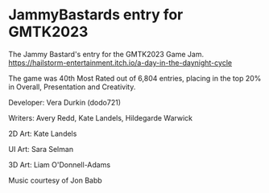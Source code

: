 # JammyBastards entry for GMTK2023

The Jammy Bastard's entry for the GMTK2023 Game Jam.
https://hailstorm-entertainment.itch.io/a-day-in-the-daynight-cycle

The game was 40th Most Rated out of 6,804 entries, placing in the top 20% in Overall, Presentation and Creativity.

Developer: Vera Durkin (dodo721)

Writers: Avery Redd, Kate Landels, Hildegarde Warwick

2D Art: Kate Landels

UI Art: Sara Selman

3D Art: Liam O'Donnell-Adams

Music courtesy of Jon Babb
